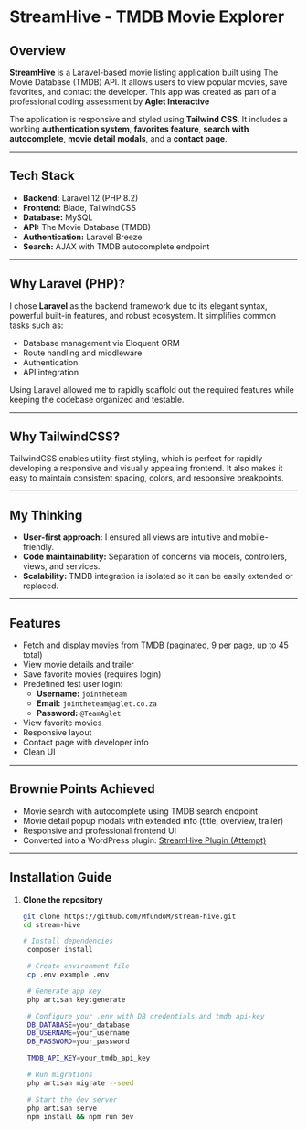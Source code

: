 # StreamHive - TMDB Movie Explorer

## Overview

**StreamHive** is a Laravel-based movie listing application built using The Movie Database (TMDB) API. It allows users to view popular movies, save favorites, and contact the developer. This app was created as part of a professional coding assessment by **Aglet Interactive**

The application is responsive and styled using **Tailwind CSS**. It includes a working **authentication system**, **favorites feature**, **search with autocomplete**, **movie detail modals**, and a **contact page**.

---

## Tech Stack

- **Backend:** Laravel 12 (PHP 8.2)
- **Frontend:** Blade, TailwindCSS
- **Database:** MySQL
- **API:** The Movie Database (TMDB)
- **Authentication:** Laravel Breeze
- **Search:** AJAX with TMDB autocomplete endpoint

---

## Why Laravel (PHP)?

I chose **Laravel** as the backend framework due to its elegant syntax, powerful built-in features, and robust ecosystem. It simplifies common tasks such as:

- Database management via Eloquent ORM
- Route handling and middleware
- Authentication
- API integration

Using Laravel allowed me to rapidly scaffold out the required features while keeping the codebase organized and testable.

---

## Why TailwindCSS?

TailwindCSS enables utility-first styling, which is perfect for rapidly developing a responsive and visually appealing frontend. It also makes it easy to maintain consistent spacing, colors, and responsive breakpoints.

---

## My Thinking

- **User-first approach:** I ensured all views are intuitive and mobile-friendly.
- **Code maintainability:** Separation of concerns via models, controllers, views, and services.
- **Scalability:** TMDB integration is isolated so it can be easily extended or replaced.

---

## Features

- Fetch and display movies from TMDB (paginated, 9 per page, up to 45 total)
- View movie details and trailer
- Save favorite movies (requires login)
- Predefined test user login:
  - **Username:** `jointheteam`
  - **Email:** `jointheteam@aglet.co.za`
  - **Password:** `@TeamAglet`
- View favorite movies
- Responsive layout
- Contact page with developer info
- Clean UI

---

## Brownie Points Achieved

- Movie search with autocomplete using TMDB search endpoint
- Movie detail popup modals with extended info (title, overview, trailer)
- Responsive and professional frontend UI
- Converted into a WordPress plugin: [StreamHive Plugin (Attempt)](https://github.com/MfundoM/stream-hive-plugin)

---

## Installation Guide

1. **Clone the repository**

   ```bash
   git clone https://github.com/MfundoM/stream-hive.git
   cd stream-hive

   # Install dependencies
    composer install

    # Create environment file
    cp .env.example .env

    # Generate app key
    php artisan key:generate

    # Configure your .env with DB credentials and tmdb api-key
    DB_DATABASE=your_database
    DB_USERNAME=your_username
    DB_PASSWORD=your_password

    TMDB_API_KEY=your_tmdb_api_key

    # Run migrations
    php artisan migrate --seed

    # Start the dev server
    php artisan serve
    npm install && npm run dev
